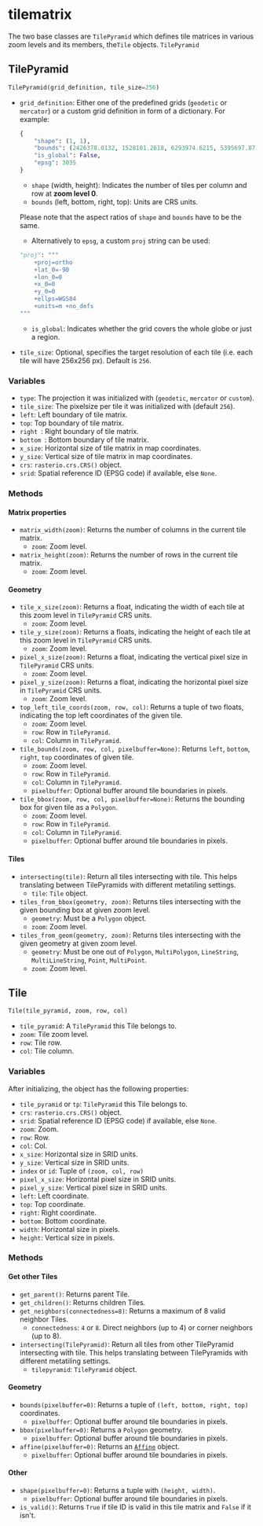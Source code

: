 # tilematrix

The two base classes are ``TilePyramid`` which defines tile matrices in various zoom levels and its members, the``Tile`` objects. ``TilePyramid``

## TilePyramid

```python
TilePyramid(grid_definition, tile_size=256)
```
* ``grid_definition``: Either one of the predefined grids (``geodetic`` or
    ``mercator``) or a custom grid definition in form of a dictionary. For example:
    ```python
    {
        "shape": (1, 1),
        "bounds": (2426378.0132, 1528101.2618, 6293974.6215, 5395697.8701),
        "is_global": False,
        "epsg": 3035
    }
    ```
    * ``shape`` (width, height): Indicates the number of tiles per column and row at **zoom level 0**.
    * ``bounds`` (left, bottom, right, top): Units are CRS units.

    Please note that the aspect ratios of ``shape`` and ``bounds`` have to be the same.
    * Alternatively to ``epsg``, a custom ``proj`` string can be used:
    ```python
    "proj": """
        +proj=ortho
        +lat_0=-90
        +lon_0=0
        +x_0=0
        +y_0=0
        +ellps=WGS84
        +units=m +no_defs
    """
    ```
    * ``is_global``: Indicates whether the grid covers the whole globe or just a region.

* ``tile_size``: Optional, specifies the target resolution of each tile (i.e. each tile will have 256x256 px). Default is ``256``.

### Variables
* ``type``: The projection it was initialized with (``geodetic``, ``mercator`` or ``custom``).
* ``tile_size``: The pixelsize per tile it was initialized with (default ``256``).
* ``left``: Left boundary of tile matrix.
* ``top``: Top boundary of tile matrix.
* ``right ``: Right boundary of tile matrix.
* ``bottom ``: Bottom boundary of tile matrix.
* ``x_size``: Horizontal size of tile matrix in map coordinates.
* ``y_size``: Vertical size of tile matrix in map coordinates.
* ``crs``: ``rasterio.crs.CRS()`` object.
* ``srid``: Spatial reference ID (EPSG code) if available, else ``None``.

### Methods

#### Matrix properties
* ``matrix_width(zoom)``: Returns the number of columns in the current tile matrix.
    * ``zoom``: Zoom level.
* ``matrix_height(zoom)``: Returns the number of rows in the current tile matrix.
    * ``zoom``: Zoom level.

#### Geometry
* ``tile_x_size(zoom)``: Returns a float, indicating the width of each tile at this zoom level in ``TilePyramid`` CRS units.
    * ``zoom``: Zoom level.
* ``tile_y_size(zoom)``: Returns a floats, indicating the height of each tile at this zoom level in ``TilePyramid`` CRS units.
    * ``zoom``: Zoom level.
* ``pixel_x_size(zoom)``: Returns a float, indicating the vertical pixel size in ``TilePyramid`` CRS units.
    * ``zoom``: Zoom level.
* ``pixel_y_size(zoom)``: Returns a float, indicating the horizontal pixel size in ``TilePyramid`` CRS units.
    * ``zoom``: Zoom level.
* ``top_left_tile_coords(zoom, row, col)``: Returns a tuple of two floats, indicating the top left coordinates of the given tile.
    * ``zoom``: Zoom level.
    * ``row``: Row in ``TilePyramid``.
    * ``col``: Column in ``TilePyramid``.
* ``tile_bounds(zoom, row, col, pixelbuffer=None)``: Returns ``left``, ``bottom``, ``right``, ``top`` coordinates of given tile.
    * ``zoom``: Zoom level.
    * ``row``: Row in ``TilePyramid``.
    * ``col``: Column in ``TilePyramid``.
    * ``pixelbuffer``: Optional buffer around tile boundaries in pixels.
* ``tile_bbox(zoom, row, col, pixelbuffer=None)``: Returns the bounding box for given tile as a ``Polygon``.
    * ``zoom``: Zoom level.
    * ``row``: Row in ``TilePyramid``.
    * ``col``: Column in ``TilePyramid``.
    * ``pixelbuffer``: Optional buffer around tile boundaries in pixels.


#### Tiles
* ``intersecting(tile)``: Return all tiles intersecting with tile. This helps translating between TilePyramids with different metatiling settings.
    * ``tile``: ``Tile`` object.
* ``tiles_from_bbox(geometry, zoom)``: Returns tiles intersecting with the given bounding box at given zoom level.
    * ``geometry``: Must be a ``Polygon`` object.
    * ``zoom``: Zoom level.
* ``tiles_from_geom(geometry, zoom)``: Returns tiles intersecting with the given geometry at given zoom level.
    * ``geometry``: Must be one out of ``Polygon``, ``MultiPolygon``, ``LineString``, ``MultiLineString``, ``Point``, ``MultiPoint``.
    * ``zoom``: Zoom level.


## Tile

```python
Tile(tile_pyramid, zoom, row, col)
```
* ``tile_pyramid``: A ``TilePyramid`` this Tile belongs to.
* ``zoom``: Tile zoom level.
* ``row``: Tile row.
* ``col``: Tile column.

### Variables
After initializing, the object has the following properties:
* ``tile_pyramid`` or ``tp``: ``TilePyramid`` this Tile belongs to.
* ``crs``: ``rasterio.crs.CRS()`` object.
* ``srid``: Spatial reference ID (EPSG code) if available, else ``None``.
* ``zoom``: Zoom.
* ``row``: Row.
* ``col``: Col.
* ``x_size``: Horizontal size in SRID units.
* ``y_size``: Vertical size in SRID units.
* ``index`` or ``id``: Tuple of ``(zoom, col, row)``
* ``pixel_x_size``: Horizontal pixel size in SRID units.
* ``pixel_y_size``: Vertical pixel size in SRID units.
* ``left``: Left coordinate.
* ``top``: Top coordinate.
* ``right``: Right coordinate.
* ``bottom``: Bottom coordinate.
* ``width``: Horizontal size in pixels.
* ``height``: Vertical size in pixels.

### Methods

#### Get other Tiles
* ``get_parent()``: Returns parent Tile.
* ``get_children()``: Returns children Tiles.
* ``get_neighbors(connectedness=8)``: Returns a maximum of 8 valid neighbor Tiles.
    * ``connectedness``: ``4`` or ``8``. Direct neighbors (up to 4) or corner neighbors (up to 8).
* ``intersecting(TilePyramid)``: Return all tiles from other TilePyramid intersecting with tile. This helps translating between TilePyramids with different metatiling
settings.
    * ``tilepyramid``: ``TilePyramid`` object.


#### Geometry
* ``bounds(pixelbuffer=0)``: Returns a tuple of ``(left, bottom, right, top)`` coordinates.
    * ``pixelbuffer``: Optional buffer around tile boundaries in pixels.
* ``bbox(pixelbuffer=0)``: Returns a ``Polygon`` geometry.
    * ``pixelbuffer``: Optional buffer around tile boundaries in pixels.
* ``affine(pixelbuffer=0)``: Returns an [``Affine``](https://github.com/sgillies/affine) object.
    * ``pixelbuffer``: Optional buffer around tile boundaries in pixels.



#### Other
* ``shape(pixelbuffer=0)``: Returns a tuple with ``(height, width)``.
    * ``pixelbuffer``: Optional buffer around tile boundaries in pixels.
* ``is_valid()``: Returns ``True`` if tile ID is valid in this tile matrix and ``False`` if it isn't.
